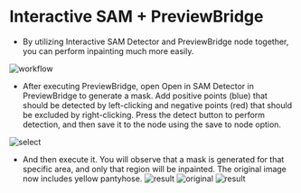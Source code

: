 # Interactive SAM + PreviewBridge

* By utilizing Interactive SAM Detector and PreviewBridge node together, you can perform inpainting much more easily.

![workflow](https://github.com/ltdrdata/ComfyUI-extension-tutorials/raw/Main/ComfyUI-Impact-Pack/images/interactive-sam-workflow.png)

* After executing PreviewBridge, open Open in SAM Detector in PreviewBridge to generate a mask. Add positive points (blue) that should be detected by left-clicking and negative points (red) that should be excluded by right-clicking. Press the detect button to perform detection, and then save it to the node using the save to node option.

![select](https://github.com/ltdrdata/ComfyUI-extension-tutorials/raw/Main/ComfyUI-Impact-Pack/images/interactive-sam-select.png)

* And then execute it. You will observe that a mask is generated for that specific area, and only that region will be inpainted. The original image now includes yellow pantyhose.
![result](https://github.com/ltdrdata/ComfyUI-extension-tutorials/raw/Main/ComfyUI-Impact-Pack/images/interactive-sam-workflow-result.png)
![original](https://github.com/ltdrdata/ComfyUI-extension-tutorials/raw/Main/ComfyUI-Impact-Pack/images/interactive-sam-original.png)
![result](https://github.com/ltdrdata/ComfyUI-extension-tutorials/raw/Main/ComfyUI-Impact-Pack/images/interactive-sam-result.png)